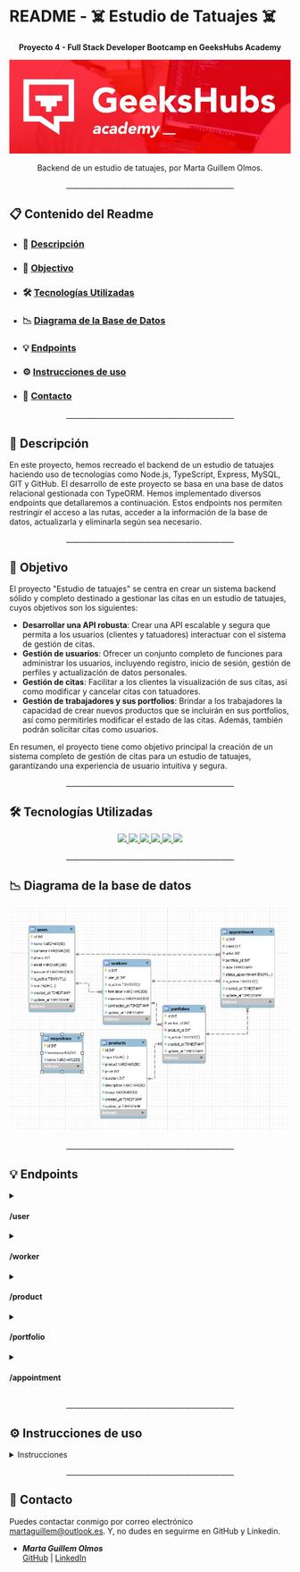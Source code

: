 # README - ☠️ Estudio de Tatuajes ☠️
__<p align="center">Proyecto 4 - Full Stack Developer Bootcamp en GeeksHubs Academy </p>__

<p>
   <div align="center">
      <img src="./img_readme/cabecera.jpg">
   </div>    
</p>

<p align="center">Backend de un estudio de tatuajes, por Marta Guillem Olmos.
<br></p>

<p align="center">_______________________________________________</p>



## 📋 Contenido del Readme

- ### 🚀 [Descripción](#descripción)
- ### 🎯 [Objectivo](#objectivo)
- ### 🛠️ [Tecnologías Utilizadas](#tecnologías-utilizadas)
- ### 📉 [Diagrama de la Base de Datos](#diagrama-de-la-base-de-datos)
- ### 💡 [Endpoints](#endpoints)
- ### ⚙️ [Instrucciones de uso](#instrucciones-de-uso)
- ### 📧 [Contacto](#contacto)


<p align="center">_______________________________________________</p>

## 🚀 Descripción

En este proyecto, hemos recreado el backend de un estudio de tatuajes haciendo uso de tecnologías como Node.js, TypeScript, Express, MySQL, GIT y GitHub. El desarrollo de este proyecto se basa en una base de datos relacional gestionada con TypeORM. Hemos implementado diversos endpoints que detallaremos a continuación. Estos endpoints nos permiten restringir el acceso a las rutas, acceder a la información de la base de datos, actualizarla y eliminarla según sea necesario.

<p align="center">_______________________________________________</p>

## 🎯 Objetivo

El proyecto "Estudio de tatuajes" se centra en crear un sistema backend sólido y completo destinado a gestionar las citas en un estudio de tatuajes, cuyos objetivos son los siguientes:

- **Desarrollar una API robusta**: Crear una API escalable y segura que permita a los usuarios (clientes y tatuadores) interactuar con el sistema de gestión de citas.
- **Gestión de usuarios**: Ofrecer un conjunto completo de funciones para administrar los usuarios, incluyendo registro, inicio de sesión, gestión de perfiles y actualización de datos personales.
- **Gestión de citas**: Facilitar a los clientes la visualización de sus citas, así como modificar y cancelar citas con tatuadores. 
- **Gestión de trabajadores y sus portfolios**: Brindar a los trabajadores la capacidad de crear nuevos productos que se incluirán en sus portfolios, así como permitirles modificar el estado de las citas. Además, también podrán solicitar citas como usuarios.

En resumen, el proyecto tiene como objetivo principal la creación de un sistema completo de gestión de citas para un estudio de tatuajes, garantizando una experiencia de usuario intuitiva y segura.
<p align="center">_______________________________________________</p>

## 🛠️ Tecnologías Utilizadas

<div align="center">
<a href="https://www.mysql.com/">
    <img src= "https://img.shields.io/badge/MySQL-00000F?style=for-the-badge&logo=mysql&logoColor=white"/>
</a>
<a href="https://www.expressjs.com/">
    <img src= "https://img.shields.io/badge/Express.js-404D59?style=for-the-badge"/>
</a>
<a href="https://nodejs.org/es/">
    <img src= "https://img.shields.io/badge/node.js-026E00?style=for-the-badge&logo=node.js&logoColor=white"/>
</a>
<a href="https://www.typescriptlang.org/">
    <img src= "https://img.shields.io/badge/TypeScript-007ACC?style=for-the-badge&logo=typescript&logoColor=white"/>
</a>
  <a href="https://git-scm.com/">
    <img width="10%" src="https://www.vectorlogo.zone/logos/git-scm/git-scm-ar21.svg"/>
</a>
  <a href="https://www.postman.com/">
    <img src="https://cdn.worldvectorlogo.com/logos/postman.svg" width="60"/>
</a>
</div>


</details>
<p align="center">_______________________________________________</p>

## 📉 Diagrama de la base de datos

<p>
   <div align="center">
      <img src="./img_readme/reverse-engineer.jpg" style="max-width: 100%">
   </div>    
</p>

<p align="center">_______________________________________________</p>

## 💡 Endpoints
<details>
<summary><h4>/user</h4></summary>

<h5> 1- Crear un usuario </h5>
- Descripción: Crear un nuevo usuario, recuperando la información de los campos requeridos a través del body. Y, se genera un registro en la base de datos de un nuevo usuario con el rol de "user".

        http
        POST http://localhost:4000/user
        
        
        json
        {
            "name": "Paula",
            "surname": "Guillem Olmos",
            "phone": 627880704,
            "email": "paulaguillem@gmail.com",
            "password": " 123456"
        }
        
<h5> 2- Login </h5>
- Descripción: Al acceder, nos devuelve un token a través del body que utilizaremos más tarde en las rutas habilitadas para los usuarios.


        http
        POST http://localhost:4000/user/login
        
        
        json
        {
     
            "email": "paulaguillem@gmail.com",
            "password": " 123456"
        }
        
<h5> 3- Acceder al perfil </h5>
- Descripción: A través de esta ruta nos envía la información del perfil al que accedemos.

        Auth : User
        Barer token : Token
        - Este token es el que hemos obtenido al hacer login con nuestro email y password.
        
        http
        GET http://localhost:4000/user/profile
        
<h5> 4- Actualizar la información del perfil </h5>
- Descripción: En esta ruta podemos indicar el perfil del usuario a actualizar de dos formas diferentes, en función del role con el que se acceda.
En esta ruta he habilitado, que en caso de ser SuperAdmin se pueda modificar los datos de un usuario, introduciendo el id del usuario a través del búscador.
En este caso, si el usuario, quiere desactivar la cuenta, debería modificar el estado de is_active a false.

        Auth : User o Super_Admin
        Barer token : Token
  
        
        http
        PUT http://localhost:4000/user/:id?

        json
        {
            "name":
            "surname":
            "phone":
            "email": 
            "is_active": 
        }
        - Los campos que indicamos a través del json son opcionales.

<h5> 5- Modificar el password </h5>
- Descripción: Hemos creado una ruta única para modificar el password. Antes de realizar la modificación, solicitamos junto con la nueva contraseña la antigua para comprobar que es la misma que teníamos almacenada en la base de datos.

        Auth : User 
        Barer token : Token
       
        
        http
        PATCH http://localhost:4000/user/password

        json
        {
            "passwordOld":
            "password":
         
        } 

<h5> 6- Eliminar el usuario </h5>
- Descripción: A través de esta ruta, eliminaremos un usuario por su Id. Enviaremos la información del user_id que queremos eliminar a través del body.

        Auth : Super_Admin
        Barer token : Token
        
        http
        DELETE http://localhost:4000/user

        json
        {
            "id":
         
        } 
<h5> 7- Recuperar la información de todos los usuarios. </h5>
- Descripción: Tan sólo el super_admin puede acceder al listado de usuarios registrados.

        Auth : Super_Admin
        Barer token : Token

        http
        GET http://localhost:4000/user
        
</details>

<details>
<summary><h4>/worker</h4></summary>
<h5> 1- Crear un trabajador </h5>
- Descripción: Tan sólo el super_admin puede crear un nuevo trabajador. Para ello, lo que haremos será solicitar a través del body la Id del usuario que queremos que forme parte de nuestra pantilla y, de forma predeterminada, genera en los campos de "formación" y "experiencia" un mensaje de bienvenida.

        Auth : Super_Admin
        Barer token : Token

        http
        POST http://localhost:4000/worker
        
        
        json
        {
            "user_id": 
        }

<h5> 2- Actualizar datos de un trabajador </h5>
- Descripción: Tanto el propio trabajador como el Super_Admin pueden actualizar la información de un trabajador. En el caso del super admin, nos enviará la información de la Id de Worker que quiere actualizar.
Si el trabajador quiere desactivar su cuenta, deberá modificar el estado is_active a false.

        Auth : Admin y Super_Admin
        Barer token : Token

        http
        POST http://localhost:4000/worker/:id?
        
        
        json
        {
            "formation": 
            "experience": 
            "is_active":
        }
        - Todos los campos a actualizar son opcionales.

<h5> 3- Eliminar un trabajador </h5>
- Descripción: A través de esta ruta, eliminaremos un trabajador por su Id. Enviaremos la información del worker_id que queremos eliminar a través del body.
Al eliminarlo, modificaremos el rol de admin a user.

        Auth : Super_Admin
        Barer token : Token
        
        http
        DELETE http://localhost:4000/worker

        json
        {
            "id":   
        } 

<h5> 4- Recuperar la información de todos los trabajadores. </h5>
- Descripción: Tan sólo el super_admin puede acceder al listado de trabajadores registrados.

        Auth : Super_Admin
        Barer token : Token

        http
        GET http://localhost:4000/user

</details>

<details>
<summary><h4>/product</h4></summary>
<h5> 1- Crear un producto </h5>
- Descripción: Tan sólo el super_admin y los trabajadores pueden crear un nuevo producto.

        Auth : Super_Admin y Admin
        Barer token : Token

        http
        POST http://localhost:4000/product
        
        
        json
        {
            "type": 
            "product": 
            "price": 
            "duration":
            "description": 
            "image": 
        }
        - Todos los campos son obligatorios.

<h5> 2- Actualizar un producto </h5>
- Descripción: Tan sólo el super_admin y los trabajadores pueden actualizar un producto. Para ello, le enviamos a través del body el id del producto que queremos modificar.

        Auth : Super_Admin y Admin
        Barer token : Token

        http
        PUT http://localhost:4000/product
        
        
        json
        {
            "id":
            "type": 
            "product": 
            "price": 
            "duration":
            "description": 
            "image": 
        }
        - El único campo que es obligatorio es el id, acompañado del campo que se quiera actualizar.

<h5> 3- Eliminar un producto </h5>
- Descripción: A través de esta ruta, eliminaremos un producto por su Id. Enviaremos la información del product_id que queremos eliminar a través del body.

        Auth : Super_Admin
        Barer token : Token
        
        http
        DELETE http://localhost:4000/product

        json
        {
            "id":   
        } 

<h5> 4- Recuperar la información de todos los productos. </h5>
- Descripción: Todos los usuarios pueden visualizar la información de los productos.

        http
        GET http://localhost:4000/product

</details>

<details>
<summary><h4>/portfolio</h4></summary>
<h5> 1- Crear un portfolio </h5>
- Descripción: Tan sólo el super_admin y los trabajadores pueden crear un portfolio. En este caso, hemos utilizado la misma ruta para poder llevar a cabo esta función.
En el caso del Super_Admin, recupera el id del trabajador al que se va a relacionar dicho producto por el navegador. En el caso de contar con un rol Admin, el id del trabajador lo recuperará del token.

        Auth : Super_Admin y Admin
        Barer token : Token

        http
        POST http://localhost:4000/portfolio/:id?
        
        
        json
        {
            "product_id":
        }

<h5> 2- Actualizar un portfolio </h5>
- Descripción: El Super_Admin puede actualizar cualquier portfolio, en cambio, los trabajadores, tan sólo pueden actualizar un portfolio que les pertenezca a ellos.
Los trabajadores no pueden eliminar un portfolio, tan sólo pueden desactivarlos, is_active = false.

        Auth : Super_Admin y Admin
        Barer token : Token

        http
        PUT http://localhost:4000/portfolio
        
        
        json
        {
            "portfolio_id":
            "product_id":
            "is_active": 
        }
        - El único campo que es obligatorio es el portfolio_id, acompañado del campo que se quiera actualizar.

<h5> 3- Eliminar un portfolio </h5>
- Descripción: A través de esta ruta, eliminaremos un portfolio por su Id. Enviaremos la información del product_id que queremos eliminar a través del body.

        Auth : Super_Admin
        Barer token : Token
        
        http
        DELETE http://localhost:4000/portfolio

        json
        {
            "id":   
        } 
<h5> 4- Recuperar la información de todos los portfolios. </h5>
- Descripción: Solo los usuarios registrados pueden acceder a la información de todos los portfolios.

        Auth : Super_Admin, Admin y User
        Barer token : Token

        http
        GET http://localhost:4000/portfolio

</details>

<details>
<summary><h4>/appointment</h4></summary>
<h5> 1- Crear una cita </h5>
- Descripción: Tan sólo los usuarios con los roles de "users" y "admin", el último caso se refiere a los trabajadores pueden crear una cita.
Recuperamos el id del cliente a través del token, independientemente del rol que tenga y por otro lado, el id del artista a través del portfolio que hemos seleccionado.

        Auth : User y Admin
        Barer token : Token

        http
        POST http://localhost:4000/appointment
        
        
        json
        {
            "portfolio_id":
            "date": '{AAAA} MM-DDTHH:mm:ss SSS [Z] A',
        }
        - Ambos campos son obligatorios para poder crear una cita.
    
    Al crear la cita, el estado de la misma, adquiere el valor "pending". Y, este estado tan sólo lo podrá modificar el trabajador.

<h5> 2- User: Actualizar una cita </h5>
- Descripción: El usuario, independientemente del rol que tenga: user o admin. Puede modificar una de las citas que ha solicitado.

        Auth : Super_Admin y Admin
        Barer token : Token

        http
        PUT http://localhost:4000/appointment/user
        
        
        json
        {
            "appointmentId":
            "portfolio_id":
            "date":
            "is_active": 
        }
        - El único campo que es obligatorio es el appointmentId, acompañado del campo que se quiera actualizar.

    Al realizar la actualización, el campo status, vuelve a transformarse en pendiente.

<h5> 3- Worker: Actualizar una cita </h5>
- Descripción: El trabajador puede modificar el estado de la cita.

        Auth : Admin
        Barer token : Token

        http
        PUT http://localhost:4000/appointment/worker
        
        
        json
        {
            "id": 
            "status_appointment": 
        }
        - El único campo que es obligatorio es el id, acompañado del campo que se quiera actualizar.

<h5> 4- Eliminar una cita </h5>
- Descripción: A través de esta ruta, el Super_Admin, podrá eliminar una cita por su Id.

        Auth : Super_Admin
        Barer token : Token
        
        http
        DELETE http://localhost:4000/appointment

        json
        {
            "id":   
        } 

<h5> 4- Recuperar la información de todas las citas </h5>
- Descripción: Solo el Super_Admin podrá acceder a la información de todas las citas.

        Auth : Super_Admin
        Barer token : Token

        http
        GET http://localhost:4000/appointment

<h5> 5- User: Recuperar la información de todos las citas. </h5>
- Descripción: El usuario podrá acceder a la información de todas las citas.

        Auth : User
        Barer token : Token

        http
        GET http://localhost:4000/appointment/user

<h5> 6- Admin: Recuperar la información de todos las citas. </h5>
- Descripción: El trabajador podrá acceder a la información de todas las citas.

        Auth : Admin
        Barer token : Token

        http
        GET http://localhost:4000/appointment/worker

<h5> 7- Admin: Recuperar la información de todos las citas, filtrandolas por su status. </h5>
- Descripción: El trabajador podrá acceder a la información de todas las citas, filtrado el estado de las mismas previamente.

        Auth : Admin
        Barer token : Token

        http
        GET http://localhost:4000/appointment/status

        json
            {
                "status":   
            } 


</details>

<p align="center">_______________________________________________</p>

## ⚙️ Instrucciones de uso

<details>
<summary> Instrucciones</summary>

1. Clona este repositorio en tu máquina local usando el siguiente comando: `git clone [URL del repositorio]`.
2. A continuación instala todas las dependencias con el comando ` $ npm install `
3. Conectamos nuestro repositorio con la base de datos mediante las credenciales en el archivo db.ts o, en este caso, con las variables de entorno que se encuentran en el archivo .env

    ``` js
        PORT = 
        
        DB_TYPE = 
        DB_HOST =
        DB_PORT = 
        DB_USERNAME =
        DB_PASSWORD = 
        DB_NAME = 

        JWT_SECRET = 
    ```  

4. Ejecutamos las migraciones mediante el comando `npx typeorm-ts-node-commonjs migration:run -d ./src/db.ts` 
5. Si estamos en desarrollo, lo hacemos funcionar y actualizarse en tiempo real mediante el comando `npm run dev`
6. Si queremos compilar usamos el comando `npm run build`
7. Si estamos en producción, lo ponemos en marcha con el comando `npm run start`
8. Usamos los endpoints almacenados en la carpeta http para usar las distintas funcionalidades que se han diseñado.

</details>
<p align="center">_______________________________________________</p>

## 📧 Contacto

Puedes contactar conmigo por correo electrónico [martaguillem@outlook.es](mailto:martaguillem@outlook.es). Y, no dudes en seguirme en GitHub y Linkedin.

- ***Marta Guillem Olmos***  
 [GitHub]((https://github.com/martaguillemolmos))   | [LinkedIn](https://www.linkedin.com/in/marta-guillem-olmos-b26b9b293/)